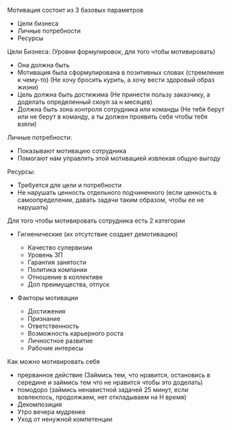 Мотивация состоит из 3 базовых параметров
  - Цели бизнеса
  - Личные потребности
  - Ресурсы

Цели Бизнеса: (Уровни формулировок, для того чтобы мотивировать)
  - Она должна быть
  - Мотивация была сформулирована в позитивных словах
  (стремление к чему-то) (Не хочу бросить курить, а хочу вести здоровый образ жизни)
  - Цель должна быть достижима (Не принести пользу заказчику,
  а доделать определенный скоуп за н месяцев)
  - Должна быть зона контроля сотрудника или команды (Не тебя берут или не берут в команду, 
  а ты должен проявить себя чтобы тебя взяли)

Личные потребности:
  - Показывают мотивацию сотрудника
  - Помогают нам управлять этой мотивацией извлекая общую выгоду

Ресурсы:
  - Требуется для цели и потребности
  - Не нарушать ценность отдельного подчиненного
    (если ценность в самоопределении, давать задачи таким образом, чтобы ее не нарушать)

Для того чтобы мотивировать сотрудника есть 2 категории
  - Гигиенические (их отсутствие создает демотивацию) 
    - Качество супервизии
    - Уровень ЗП
    - Гарантия занятости
    - Политика компании
    - Отношение в коллективе
    - Доп преимущества, отпуск

  - Факторы мотивации
    - Достижения
    - Признание
    - Ответственность
    - Возможность карьерного роста
    - Личностное развитие
    - Рабочие интересы

Как можно мотивировать себя
  - прерванное действие (Займись тем, что нравится, остановись в середине и 
    займись тем что не нравится чтобы это доделать)
  - помодоро (займись ненавистной задачей 25 минут, 
    если вовлеклось, продолжаем, нет откладываем на Н время)
  - Декомпозиция
  - Утро вечера мудренее
  - Уход от ненужной компетенции